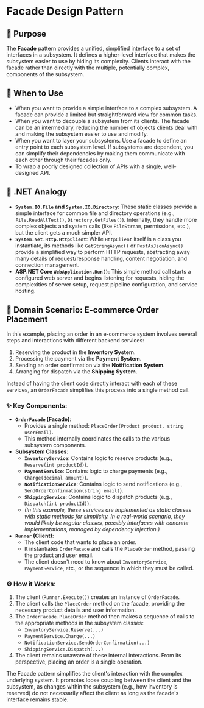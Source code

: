 ﻿# Facade Design Pattern

## 📜 Purpose

The **Facade** pattern provides a unified, simplified interface to a set of interfaces in a subsystem. It defines a higher-level interface that makes the subsystem easier to use by hiding its complexity. Clients interact with the facade rather than directly with the multiple, potentially complex, components of the subsystem.

## 🤔 When to Use

*   When you want to provide a simple interface to a complex subsystem. A facade can provide a limited but straightforward view for common tasks.
*   When you want to decouple a subsystem from its clients. The facade can be an intermediary, reducing the number of objects clients deal with and making the subsystem easier to use and modify.
*   When you want to layer your subsystems. Use a facade to define an entry point to each subsystem level. If subsystems are dependent, you can simplify their dependencies by making them communicate with each other through their facades only.
*   To wrap a poorly designed collection of APIs with a single, well-designed API.

## 🌟 .NET Analogy

*   **`System.IO.File` and `System.IO.Directory`**: These static classes provide a simple interface for common file and directory operations (e.g., `File.ReadAllText()`, `Directory.GetFiles()`). Internally, they handle more complex objects and system calls (like `FileStream`, permissions, etc.), but the client gets a much simpler API.
*   **`System.Net.Http.HttpClient`**: While `HttpClient` itself is a class you instantiate, its methods like `GetStringAsync()` or `PostAsJsonAsync()` provide a simplified way to perform HTTP requests, abstracting away many details of request/response handling, content negotiation, and connection management.
*   **ASP.NET Core `WebApplication.Run()`**: This simple method call starts a configured web server and begins listening for requests, hiding the complexities of server setup, request pipeline configuration, and service hosting.

## 🚀 Domain Scenario: E-commerce Order Placement

In this example, placing an order in an e-commerce system involves several steps and interactions with different backend services:
1.  Reserving the product in the **Inventory System**.
2.  Processing the payment via the **Payment System**.
3.  Sending an order confirmation via the **Notification System**.
4.  Arranging for dispatch via the **Shipping System**.

Instead of having the client code directly interact with each of these services, an `OrderFacade` simplifies this process into a single method call.

### ✨ Key Components:

*   **`OrderFacade` (Facade)**:
    *   Provides a single method: `PlaceOrder(Product product, string userEmail)`.
    *   This method internally coordinates the calls to the various subsystem components.
*   **Subsystem Classes**:
    *   **`InventoryService`**: Contains logic to reserve products (e.g., `Reserve(int productId)`).
    *   **`PaymentService`**: Contains logic to charge payments (e.g., `Charge(decimal amount)`).
    *   **`NotificationService`**: Contains logic to send notifications (e.g., `SendOrderConfirmation(string email)`).
    *   **`ShippingService`**: Contains logic to dispatch products (e.g., `Dispatch(int productId)`).
    *   *(In this example, these services are implemented as static classes with static methods for simplicity. In a real-world scenario, they would likely be regular classes, possibly interfaces with concrete implementations, managed by dependency injection.)*
*   **`Runner` (Client)**:
    *   The client code that wants to place an order.
    *   It instantiates `OrderFacade` and calls the `PlaceOrder` method, passing the product and user email.
    *   The client doesn't need to know about `InventoryService`, `PaymentService`, etc., or the sequence in which they must be called.

### ⚙️ How it Works:

1.  The client (`Runner.Execute()`) creates an instance of `OrderFacade`.
2.  The client calls the `PlaceOrder` method on the facade, providing the necessary product details and user information.
3.  The `OrderFacade.PlaceOrder` method then makes a sequence of calls to the appropriate methods in the subsystem classes:
    *   `InventoryService.Reserve(...)`
    *   `PaymentService.Charge(...)`
    *   `NotificationService.SendOrderConfirmation(...)`
    *   `ShippingService.Dispatch(...)`
4.  The client remains unaware of these internal interactions. From its perspective, placing an order is a single operation.

The Facade pattern simplifies the client's interaction with the complex underlying system. It promotes loose coupling between the client and the subsystem, as changes within the subsystem (e.g., how inventory is reserved) do not necessarily affect the client as long as the facade's interface remains stable.

